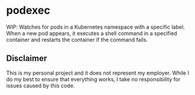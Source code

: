 # podexec

WIP: Watches for pods in a Kubernetes namespace with a specific label. When a new pod appears, it executes a shell command in a specified container and restarts the container if the command fails.


## Disclaimer

This is my personal project and it does not represent my employer. While I do my best to ensure that everything works, I take no responsibility for issues caused by this code.